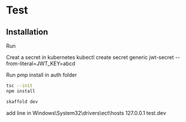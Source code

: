 # Test

## Installation

Run

Creat a secret in kubernetes
kubectl create secret generic jwt-secret --from-literal=JWT_KEY=abcd

Run pmp install in auth folder

```bash
tsc --init
npm install
```

```bash
skaffold dev
```

add line in Windows\System32\drivers\ect\hosts
127.0.0.1 test.dev

